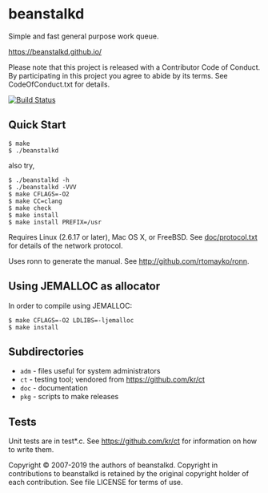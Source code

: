 # beanstalkd

Simple and fast general purpose work queue.

https://beanstalkd.github.io/

Please note that this project is released with a Contributor
Code of Conduct. By participating in this project you agree
to abide by its terms. See CodeOfConduct.txt for details.

[![Build Status](https://travis-ci.org/beanstalkd/beanstalkd.svg?branch=master)](https://travis-ci.org/beanstalkd/beanstalkd)

## Quick Start

    $ make
    $ ./beanstalkd

also try,

    $ ./beanstalkd -h
    $ ./beanstalkd -VVV
    $ make CFLAGS=-O2
    $ make CC=clang
    $ make check
    $ make install
    $ make install PREFIX=/usr

Requires Linux (2.6.17 or later), Mac OS X, or FreeBSD.
See [doc/protocol.txt](https://github.com/beanstalkd/beanstalkd/blob/master/doc/protocol.txt) 
for details of the network protocol.

Uses ronn to generate the manual.
See http://github.com/rtomayko/ronn.

## Using JEMALLOC as allocator

In order to compile using JEMALLOC:

    $ make CFLAGS=-O2 LDLIBS=-ljemalloc
    $ make install

## Subdirectories

- `adm` - files useful for system administrators
- `ct`  - testing tool; vendored from https://github.com/kr/ct
- `doc` - documentation
- `pkg` - scripts to make releases

## Tests

Unit tests are in test*.c. See https://github.com/kr/ct for
information on how to write them.


Copyright © 2007-2019 the authors of beanstalkd.
Copyright in contributions to beanstalkd is retained
by the original copyright holder of each contribution.
See file LICENSE for terms of use.

